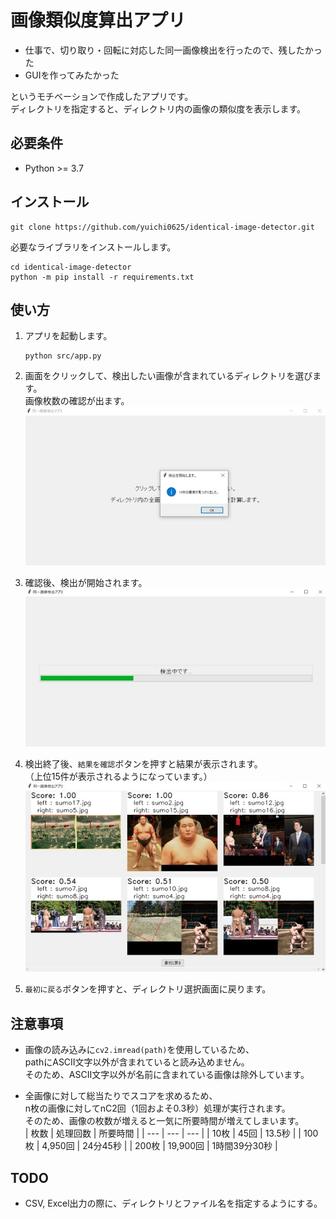 # 画像類似度算出アプリ
- 仕事で、切り取り・回転に対応した同一画像検出を行ったので、残したかった
- GUIを作ってみたかった

というモチベーションで作成したアプリです。  
ディレクトリを指定すると、ディレクトリ内の画像の類似度を表示します。

## 必要条件
- Python >= 3.7

## インストール
```
git clone https://github.com/yuichi0625/identical-image-detector.git
```

必要なライブラリをインストールします。
```
cd identical-image-detector
python -m pip install -r requirements.txt
```

## 使い方
1. アプリを起動します。
    ```
    python src/app.py
    ```

1. 画面をクリックして、検出したい画像が含まれているディレクトリを選びます。  
    画像枚数の確認が出ます。  
    ![page1](images/page1.jpg)

1. 確認後、検出が開始されます。  
    ![page2](images/page2.jpg)

1. 検出終了後、`結果を確認`ボタンを押すと結果が表示されます。  
    （上位15件が表示されるようになっています。）  
    ![page3](images/page3.jpg)

1. `最初に戻る`ボタンを押すと、ディレクトリ選択画面に戻ります。

## 注意事項
- 画像の読み込みに`cv2.imread(path)`を使用しているため、  
    pathにASCII文字以外が含まれていると読み込めません。  
    そのため、ASCII文字以外が名前に含まれている画像は除外しています。

- 全画像に対して総当たりでスコアを求めるため、  
    n枚の画像に対してnC2回（1回およそ0.3秒）処理が実行されます。  
    そのため、画像の枚数が増えると一気に所要時間が増えてしまいます。    
    | 枚数 | 処理回数 | 所要時間 |
    | --- | --- | --- |
    | 10枚 | 45回 | 13.5秒 |
    | 100枚 | 4,950回 | 24分45秒 |
    | 200枚 | 19,900回 | 1時間39分30秒 |

## TODO
- CSV, Excel出力の際に、ディレクトリとファイル名を指定するようにする。
